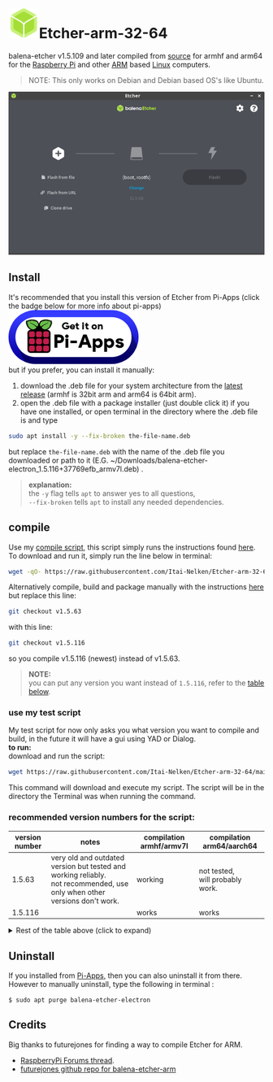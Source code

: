 # <img src="/screenshots/balena-etcher.png" alt="drawing" width="60"/>Etcher-arm-32-64
balena-etcher v1.5.109 and later compiled from [source](https://github.com/balena-io/etcher) for armhf and arm64 for the [Raspberry Pi](https://www.raspberrypi.org) and other [ARM](https://en.wikipedia.org/wiki/ARM_architecture) based [Linux](https://en.wikipedia.org/wiki/Linux) computers.
>NOTE: This only works on Debian and Debian based OS's like Ubuntu.

![Etcher on rpi screenshot](/screenshots/etcher.png)


## Install
It's recommended that you install this version of Etcher from Pi-Apps (click the badge below for more info about pi-apps) <br> 
[![badge](https://github.com/Botspot/pi-apps/blob/master/icons/badge.png?raw=true)](https://github.com/Botspot/pi-apps)  
but if you prefer, you can install it manually: 
1) download the .deb file for your system architecture from the [latest release](https://github.com/Itai-Nelken/Etcher-arm-32-64/releases/latest) (armhf is 32bit arm and arm64 is 64bit arm).
2) open the .deb file with a package installer (just double click it) if you have one installed, or open terminal in the directory where the .deb file is and type 
```sh
sudo apt install -y --fix-broken the-file-name.deb
```
but replace `the-file-name.deb` with the name of the .deb file you downloaded or path to it (E.G. ~/Downloads/balena-etcher-electron_1.5.116+37769efb_armv7l.deb) .
>**explanation:**<br> the `-y` flag tells `apt` to answer yes to all questions,<br> `--fix-broken` tells `apt` to install any needed dependencies.

## compile
Use my [compile script](compile-etcher_v1.5.116.sh), this script simply runs the instructions found [here](https://github.com/futurejones/balena-etcher-arm/blob/master/etcher-build/BUILD.md). To download and run it, simply run the line below in terminal:
```sh
wget -qO- https://raw.githubusercontent.com/Itai-Nelken/Etcher-arm-32-64/main/compile-etcher_v1.5.116.sh | bash
```
Alternatively compile, build and package manually with the instructions [here](https://github.com/futurejones/balena-etcher-arm/blob/master/etcher-build/BUILD.md)
but replace this line: 
```sh
git checkout v1.5.63
```
with this line:
```sh
git checkout v1.5.116
```
so you compile v1.5.116 (newest) instead of v1.5.63.
>**NOTE:**<br>you can put any version you want instead of `1.5.116`, refer to the [table below](https://github.com/Itai-Nelken/Etcher-arm-32-64#recommended-version-numbers-for-the-script).

### use my test script
My test script for now only asks you what version you want to compile and build, in the future it will have a gui using YAD or Dialog.
<br><b>to run:</b><br>download and run the script:
```bash
wget https://raw.githubusercontent.com/Itai-Nelken/Etcher-arm-32-64/main/test-stuff/compile-etcher.sh; bash compile-etcher.sh
```
This command will download and execute my script. The script will be in the directory the Terminal was when running the command.<br>
### recommended version numbers for the script:
version number | notes | compilation armhf/armv7l | compilation arm64/aarch64 |
------------ | ------------- | ------------- | ------------- |
1.5.63 | very old and outdated version but tested and working reliably.<br>not recommended, use only when other versions don't work. | working | not tested,<br>will probably work. |
1.5.116 |  | works | works |
<details>
<summary>Rest of the table above (click to expand)</summary>
<br>
  
| version number | notes | compilation armhf/armv7l | compilation arm64/aarch64 |
| ------------ | ------------- | ------------- | ------------- |
| 1.5.111 | has the newer features. | working | working |
| 1.5.112 | [changelog](https://github.com/balena-io/etcher/blob/master/CHANGELOG.md#v15112). | working | working |
| 1.5.113 | newest version | working | working |
| 1.5.114 |  | works | works |
| 1.5.115 |  | works | works |

</details>

## Uninstall
If you installed from [Pi-Apps](https://github.com/Botspot/pi-apps), then you can also uninstall it from there.
However to manually uninstall, type the following in terminal :
```sh-session
$ sudo apt purge balena-etcher-electron
```

## Credits
Big thanks to futurejones for finding a way to compile Etcher for ARM.

- [RaspberryPi Forums thread](https://www.raspberrypi.org/forums/viewtopic.php?f=62&t=255205&start=25).
- [futurejones github repo for balena-etcher-arm](https://github.com/futurejones/balena-etcher-arm)
